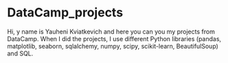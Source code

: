 # DataCamp_projects
Hi, y name is Yauheni Kviatkevich and here you can you my projects from DataCamp. When I did the projects, I use different Python libraries (pandas, matplotlib, seaborn, sqlalchemy, numpy, scipy, scikit-learn, BeautifulSoup) and SQL.